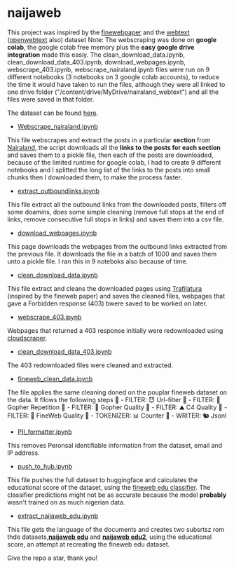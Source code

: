 # naijaweb
This project was inspired by the [finewebpaper](https://arxiv.org/abs/2406.17557) and the [webtext](https://paperswithcode.com/dataset/webtext) ([openwebtext](https://huggingface.co/datasets/Skylion007/openwebtext) also) dataset
Note: The webscraping was done on **google colab**, the google colab free memory plus the **easy google drive integration** made this easiy. The clean_download_data.ipynb, clean_download_data_403.ipynb, download_webpages.ipynb, webscrape_403.ipynb, webscrape_nairaland.ipynb files were run on 9 different notebooks (3 notebooks on 3 google colab accounts), to reduce the time it would have taken to run the files, although they were all linked to one drive folder ("/content/drive/MyDrive/nairaland_webtext") and all the files were saved in that folder.

The dataset can be found [here](https://huggingface.co/datasets/saheedniyi/naijaweb).

- [Webscrape_nairaland.ipynb](https://github.com/saheedniyi02/naijaweb/blob/main/webscrape_nairaland.ipynb)

This file webscrapes and extract the posts in a particular **section** from [Nairaland](https://www.nairaland.com/), the script downloads all the **links to the posts for each section** and saves them to a pickle file, then each of the posts are downloaded, because of the limited runtime for google colab, I had to create 9 different notebooks and I splitted the long list of the links to the posts into small chunks then I downloaded them, to make the process faster.

- [extract_outboundlinks.ipynb](https://github.com/saheedniyi02/naijaweb/blob/main/extract_outboundlinks.ipynb)

This file extract all the outbound links from the downloaded posts, filters off some doamins, does some simple cleaning (remove full stops at the end of links, remove consecutive full stops in links) and saves them into a csv file.

- [download_webpages.ipynb](https://github.com/saheedniyi02/naijaweb/blob/main/download_webpages.ipynb)

This page downloads the webpages from the outbound links extracted from the previous file. It downloads the file in a batch of 1000 and saves them unto a pickle file. I ran this in 9 noteboks also because of time.

- [clean_download_data.ipynb](https://github.com/saheedniyi02/naijaweb/blob/main/clean_download_data.ipynb)

This file extract and cleans the downloaded pages using [Trafilatura](https://trafilatura.readthedocs.io/en/latest/) (inspired by the fineweb paper) and saves the cleaned files, webpages that gave a Forbidden response (403) bwere saved to be worked on later.

- [webscrape_403.ipynb](https://github.com/saheedniyi02/naijaweb/blob/main/webscrape_403.ipynb)

Webpages that returned a 403 response initially were redownloaded using [cloudscraper](https://pypi.org/project/cloudscraper/).

- [clean_download_data_403.ipynb](https://github.com/saheedniyi02/naijaweb/blob/main/clean_download_data_403.ipynb)

The 403 redownloaded files were cleaned and extracted.

- [fineweb_clean_data.ipynb](https://github.com/saheedniyi02/naijaweb/blob/main/fineweb_clean_data.ipynb)

The file applies the same cleaning doned on the pouplar fineweb dataset on the data. 
It fllows the following steps
🔻 - FILTER: 😈 Url-filter
🔻 - FILTER: 👯 Gopher Repetition
🔻 - FILTER: 🥇 Gopher Quality
🔻 - FILTER: ⛰ C4 Quality
🔻 - FILTER: 🍷 FineWeb Quality
🔢 - TOKENIZER: 📊 Counter
💽 - WRITER: 🐿 Jsonl

- [PII_formatter.ipynb](https://github.com/saheedniyi02/naijaweb/blob/main/PII_formatter.ipynb)

This removes Peronsal identifiable information from the dataset, email and IP address.

- [push_to_hub.ipynb](https://github.com/saheedniyi02/naijaweb/blob/main/push_to_hub.ipynb)

This file pushes the full dataset to huggingface and calculates the educational score of the dataset, using the [fineweb edu classifier](https://huggingface.co/HuggingFaceFW/fineweb-edu-classifier). The classifier predictions might not be as accurate because the model **probably** wasn't trained on as much nigerian data.

- [extract_naijaweb_edu.ipynb]()

This file gets the language of the documents and creates two subsrtsz rom thde datasets,**[naijaweb edu](https://huggingface.co/datasets/saheedniyi/naijaweb-edu)** and **[naijaweb edu2](https://huggingface.co/datasets/saheedniyi/naijaweb-edu2)**, using the educational score, an attempt at recreating the fineweb edu dataset.

Give the repo a star, thank you!





